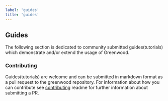```yaml
---
label: 'guides'
title: 'guides'
---
```


## Guides

The following section is dedicated to community submitted guides(tutorials) which demonstrate and/or extend the usage of Greenwood.

### Contributing

Guides(tutorials) are welcome and can be submitted in markdown format as a pull request to the greenwood repository.  For information about how you can contribute see [contributing](https://github.com/ProjectEvergreen/greenwood/blob/master/.github/CONTRIBUTING.md) readme for further information about submitting a PR.